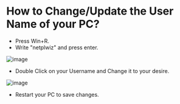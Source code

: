 # **How to Change/Update the User Name of your PC?**
- Press Win+R.
- Write "netplwiz" and press enter.

![image](https://user-images.githubusercontent.com/117187551/208717463-22fe6eef-c7e7-4d89-afb9-095853a3836f.png)
- Double Click on your Username and Change it to your desire.

![image](https://user-images.githubusercontent.com/117187551/208718276-c0b257cc-47b3-41fc-a744-5b5524399722.png)
- Restart your PC to save changes.
